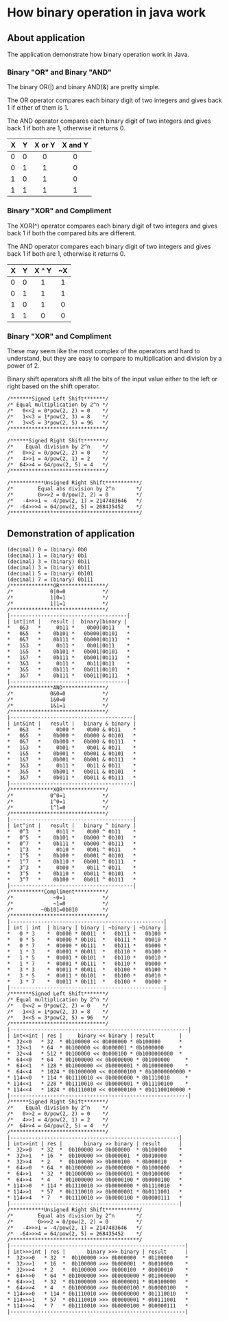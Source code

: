 # How binary operation in java work
## About application
The application demonstrate how binary operation work in Java.
### Binary "OR" and Binary "AND"
The binary OR(|) and binary AND(&) are pretty simple.

The OR operator compares each binary digit of two integers 
and gives back 1 if either of them is 1.

The AND operator compares each binary digit of two integers 
and gives back 1 if both are 1, otherwise it returns 0.

| X   | Y | X or Y | X and Y |
|-----|---|:------:|:-------:|
| 0   | 0 |   0    |    0    |
| 0   | 1 |   1    |    0    |
| 1   | 0 |   1    |    0    |
| 1   | 1 |   1    |    1    |

### Binary "XOR" and Compliment
The XOR(^) operator compares each binary digit of two integers 
and gives back 1 if both the compared bits are different.

The AND operator compares each binary digit of two integers 
and gives back 1 if both are 1, otherwise it returns 0.

| X   | Y | X ^ Y | ~X  |
|-----|---|:-----:|:---:|
| 0   | 0 |   1   |  1  |
| 0   | 1 |   1   |  1  |
| 1   | 0 |   1   |  0  |
| 1   | 1 |   0   |  0  |

### Binary "XOR" and Compliment
These may seem like the most complex of the operators and hard to understand, 
but they are easy to compare to multiplication and division by a power of 2.

Binary shift operators shift all the bits of the input value either to the left 
or right based on the shift operator.
```
/*******Signed Left Shift*******/
/* Equal multiplication by 2^n */
/*   0<<2 = 0*pow(2, 2) = 0    */
/*   1<<3 = 1*pow(2, 3) = 8    */
/*   3<<5 = 3*pow(2, 5) = 96   */
/*******************************/

/******Signed Right Shift*******/
/*    Equal division by 2^n    */
/*   0>>2 = 0/pow(2, 2) = 0    */
/*   4>>1 = 4/pow(2, 1) = 2    */
/*  64>>4 = 64/pow(2, 5) = 4   */
/*******************************/

/***********Unsigned Right Shift***********/
/*        Equal abs division by 2^n       */
/*        0>>>2 = 0/pow(2, 2) = 0         */
/*   -4>>>1 = -4/pow(2, 1) = 2147483646   */
/*  -64>>>4 = 64/pow(2, 5) = 268435452    */
/******************************************/
```

## Demonstration of application
```
(decimal) 0 = (binary) 0b0
(decimal) 1 = (binary) 0b1
(decimal) 3 = (binary) 0b11
(decimal) 3 = (binary) 0b11
(decimal) 5 = (binary) 0b101
(decimal) 7 = (binary) 0b111
/**************OR***************/
/*            0|0=0            */
/*            1|0=1            */
/*            1|1=1            */
/*******************************/
|--------------------------------------|
| int|int |   result |  binary|binary |
*   0&3   *     0b11 *    0b00|0b11    *
*   0&5   *    0b101 *   0b000|0b101   *
*   0&7   *    0b111 *   0b000|0b111   *
*   1&3   *     0b11 *    0b01|0b11    *
*   1&5   *    0b101 *   0b001|0b101   *
*   1&7   *    0b111 *   0b001|0b111   *
*   3&3   *     0b11 *    0b11|0b11    *
*   3&5   *    0b111 *   0b011|0b101   *
*   3&7   *    0b111 *   0b011|0b111   *
|--------------------------------------|
/**************AND**************/
/*            0&0=0            */
/*            1&0=0            */
/*            1&1=1            */
/*******************************/
|----------------------------------------|
| int&int |   result |   binary & binary |
*   0&3   *     0b00 *    0b00 & 0b11    *
*   0&5   *    0b000 *   0b000 & 0b101   *
*   0&7   *    0b000 *   0b000 & 0b111   *
*   1&3   *     0b01 *    0b01 & 0b11    *
*   1&5   *    0b001 *   0b001 & 0b101   *
*   1&7   *    0b001 *   0b001 & 0b111   *
*   3&3   *     0b11 *    0b11 & 0b11    *
*   3&5   *    0b001 *   0b011 & 0b101   *
*   3&7   *    0b011 *   0b011 & 0b111   *
|----------------------------------------|
/**************XOR**************/
/*            0^0=1            */
/*            1^0=1            */
/*            1^1=0            */
/*******************************/
|----------------------------------------|
| int^int |   result |   binary ^ binary |
*   0^3   *     0b11 *    0b00 ^ 0b11    *
*   0^5   *    0b101 *   0b000 ^ 0b101   *
*   0^7   *    0b111 *   0b000 ^ 0b111   *
*   1^3   *     0b10 *    0b01 ^ 0b11    *
*   1^5   *    0b100 *   0b001 ^ 0b101   *
*   1^7   *    0b110 *   0b001 ^ 0b111   *
*   3^3   *     0b00 *    0b11 ^ 0b11    *
*   3^5   *    0b110 *   0b011 ^ 0b101   *
*   3^7   *    0b100 *   0b011 ^ 0b111   *
|----------------------------------------|
/***********Compliment**********/
/*             ~0=1            */
/*             ~1=0            */
/*         ~0b101=0b010        */
/*******************************/
|--------------------------------------------------|
| int | int  | binary | binary | ~binary | ~binary |
*   0 * 3    *  0b000 * 0b011  *   0b111 *   0b100 *
*   0 * 5    *  0b000 * 0b101  *   0b111 *   0b010 *
*   0 * 7    *  0b000 * 0b111  *   0b111 *   0b000 *
*   1 * 3    *  0b001 * 0b011  *   0b110 *   0b100 *
*   1 * 5    *  0b001 * 0b101  *   0b110 *   0b010 *
*   1 * 7    *  0b001 * 0b111  *   0b110 *   0b000 *
*   3 * 3    *  0b011 * 0b011  *   0b100 *   0b100 *
*   3 * 5    *  0b011 * 0b101  *   0b100 *   0b010 *
*   3 * 7    *  0b011 * 0b111  *   0b100 *   0b000 *
|--------------------------------------------------|
/*******Signed Left Shift*******/
/* Equal multiplication by 2^n */
/*   0<<2 = 0*pow(2, 2) = 0    */
/*   1<<3 = 1*pow(2, 3) = 8    */
/*   3<<5 = 3*pow(2, 5) = 96   */
/*******************************/
|----------------------------------------------------------|
| int<<int | res |     binary << binary | result        |
*  32<<0   * 32  * 0b100000 << 0b000000 * 0b100000      *
*  32<<1   * 64  * 0b100000 << 0b000001 * 0b1000000     *
*  32<<4   * 512 * 0b100000 << 0b000100 * 0b1000000000  *
*  64<<0   * 64  * 0b1000000 << 0b0000000 * 0b1000000     *
*  64<<1   * 128 * 0b1000000 << 0b0000001 * 0b10000000    *
*  64<<4   * 1024 * 0b1000000 << 0b0000100 * 0b10000000000 *
* 114<<0   * 114 * 0b1110010 << 0b0000000 * 0b1110010     *
* 114<<1   * 228 * 0b1110010 << 0b0000001 * 0b11100100    *
* 114<<4   * 1824 * 0b1110010 << 0b0000100 * 0b11100100000 *
|----------------------------------------------------------|
/******Signed Right Shift*******/
/*    Equal division by 2^n    */
/*   0>>2 = 0/pow(2, 2) = 0    */
/*   4>>1 = 4/pow(2, 1) = 2    */
/*  64>>4 = 64/pow(2, 5) = 4   */
/*******************************/
|-------------------------------------------------------|
| int>>int | res |       binary >> binary | result      |
*  32>>0   * 32  *  0b100000 >> 0b000000  * 0b100000    *
*  32>>1   * 16  *  0b100000 >> 0b000001  * 0b010000    *
*  32>>4   * 2   *  0b100000 >> 0b000100  * 0b000010    *
*  64>>0   * 64  * 0b1000000 >> 0b0000000 * 0b1000000   *
*  64>>1   * 32  * 0b1000000 >> 0b0000001 * 0b0100000   *
*  64>>4   * 4   * 0b1000000 >> 0b0000100 * 0b0000100   *
* 114>>0   * 114 * 0b1110010 >> 0b0000000 * 0b1110010   *
* 114>>1   * 57  * 0b1110010 >> 0b0000001 * 0b0111001   *
* 114>>4   * 7   * 0b1110010 >> 0b0000100 * 0b0000111   *
|-------------------------------------------------------|
/***********Unsigned Right Shift***********/
/*        Equal abs division by 2^n       */
/*        0>>>2 = 0/pow(2, 2) = 0         */
/*   -4>>>1 = -4/pow(2, 1) = 2147483646   */
/*  -64>>>4 = 64/pow(2, 5) = 268435452    */
/******************************************/
|---------------------------------------------------------|
| int>>>int | res |       binary >>> binary | result      |
*  32>>>0   * 32  *  0b100000 >>> 0b000000  * 0b100000    *
*  32>>>1   * 16  *  0b100000 >>> 0b000001  * 0b010000    *
*  32>>>4   * 2   *  0b100000 >>> 0b000100  * 0b000010    *
*  64>>>0   * 64  * 0b1000000 >>> 0b0000000 * 0b1000000   *
*  64>>>1   * 32  * 0b1000000 >>> 0b0000001 * 0b0100000   *
*  64>>>4   * 4   * 0b1000000 >>> 0b0000100 * 0b0000100   *
* 114>>>0   * 114 * 0b1110010 >>> 0b0000000 * 0b1110010   *
* 114>>>1   * 57  * 0b1110010 >>> 0b0000001 * 0b0111001   *
* 114>>>4   * 7   * 0b1110010 >>> 0b0000100 * 0b0000111   *
|---------------------------------------------------------|
```

